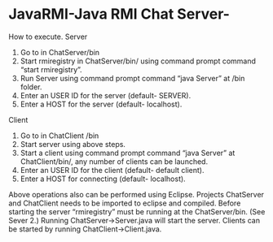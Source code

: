 # JavaRMI-Java RMI Chat Server-

How to execute.
Server
1. Go to in ChatServer/bin
2. Start rmiregistry in ChatServer/bin/ using command prompt command “start rmiregistry”.
3. Run Server using command prompt command “java Server” at /bin folder. 
4. Enter an USER ID for the server (default- SERVER).
5. Enter a HOST for the server (default- localhost).

Client
1. Go to in ChatClient /bin
2. Start server using above steps.
3. Start a client using command prompt command “java Server” at ChatClient/bin/, any number of                                                          clients can be launched. 
4. Enter an USER ID for the client (default- default client).
5. Enter a HOST for connecting (default- localhost).

Above operations also can be performed using Eclipse. Projects ChatServer and ChatClient needs to be imported to eclipse and compiled.
Before starting the server “rmiregistry” must be running at the ChatServer/bin. (See Sever 2.)
 Running ChatServer->Server.java will start the server. Clients can be started by running ChatClient->Client.java. 
